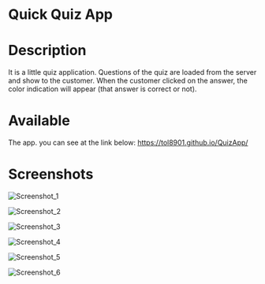 # Quick Quiz App

# Description

It is a  little quiz application. Questions of the quiz are loaded from the server and show to the customer. When the customer clicked on the answer, the color indication will appear (that answer is correct or not). 

# Available

The app. you can see at the link below: 
https://tol8901.github.io/QuizApp/

# Screenshots

![Screenshot_1](https://user-images.githubusercontent.com/39213432/90158693-fc3edd80-dd97-11ea-8b53-ca3b79c299b6.png)

![Screenshot_2](https://user-images.githubusercontent.com/39213432/90158451-ad914380-dd97-11ea-81d5-fc003fd30f22.png)

![Screenshot_3](https://user-images.githubusercontent.com/39213432/90158453-ae29da00-dd97-11ea-9586-234f376e1a6c.png)

![Screenshot_4](https://user-images.githubusercontent.com/39213432/90158454-aec27080-dd97-11ea-8bc4-1ca3427aff97.png)

![Screenshot_5](https://user-images.githubusercontent.com/39213432/90158459-af5b0700-dd97-11ea-9519-dcab5abf44c2.png)

![Screenshot_6](https://user-images.githubusercontent.com/39213432/90158462-aff39d80-dd97-11ea-89a0-b79e99f14d47.png)
